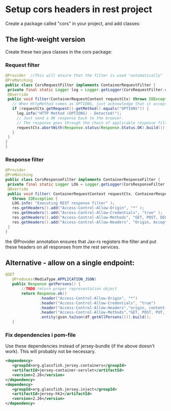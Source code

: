  # Setup cors headers in rest project
 Create a package called "cors" in your project, and add classes:

## The light-weight version 
Create these two java classes in the cors package:

### Request filter
 
 ```java
@Provider  //This will ensure that the filter is used "automatically"
@PreMatching
public class CorsRequestFilter implements ContainerRequestFilter {
  private final static Logger log = Logger.getLogger(CorsRequestFilter.class.getName());
  @Override
  public void filter(ContainerRequestContext requestCtx) throws IOException {
    // When HttpMethod comes as OPTIONS, just acknowledge that it accepts...
    if (requestCtx.getRequest().getMethod().equals("OPTIONS")) {
      log.info("HTTP Method (OPTIONS) - Detected!");
      // Just send a OK response back to the browser.
      // The response goes through the chain of applicable response filters.
      requestCtx.abortWith(Response.status(Response.Status.OK).build());
    }
  }
} 
}
 ```
 ### Response filter
 
 ```java
@Provider
@PreMatching
public class CorsResponseFilter implements ContainerResponseFilter {
  private final static Logger LOG = Logger.getLogger(CorsResponseFilter.class.getName());
  @Override
  public void filter( ContainerRequestContext requestCtx, ContainerResponseContext res )
    throws IOException {
    LOG.info( "Executing REST response filter" );
    res.getHeaders().add("Access-Control-Allow-Origin", "*" );
    res.getHeaders().add("Access-Control-Allow-Credentials", "true" );
    res.getHeaders().add("Access-Control-Allow-Methods", "GET, POST, DELETE, PUT" );
    res.getHeaders().add("Access-Control-Allow-Headers", "Origin, Accept, Content-Type");
  }
}
 ```
 the @Provider annotation ensures that Jax-rs registers the filter and put these headers on all responses from the rest services.

 ## Alternative - allow on a single endpoint:
 ```java
 @GET
    @Produces(MediaType.APPLICATION_JSON)
    public Response getPersons() {
        //TODO return proper representation object
        return Response.ok()
                .header("Access-Control-Allow-Origin", "*")
                .header("Access-Control-Allow-Credentials", "true")
                .header("Access-Control-Allow-Headers","origin, content-type, accept, authorization")
                .header("Access-Control-Allow-Methods","GET, POST, PUT, DELETE, OPTIONS, HEAD")
                .entity(gson.toJson(df.getAllPersons())).build();
    }
 ``` 

### Fix dependencies i pom-file
Use these dependencies instead of jersey-bundle (if the above doesn't work). This will probably not be necessary.
 ```xml
 <dependency>
    <groupId>org.glassfish.jersey.containers</groupId>
    <artifactId>jersey-container-servlet</artifactId>
    <version>2.26</version>
</dependency>
<dependency>
    <groupId>org.glassfish.jersey.inject</groupId>
    <artifactId>jersey-hk2</artifactId>
    <version>2.26</version>
</dependency>
